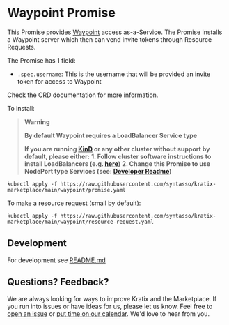 # Waypoint Promise

This Promise provides [Waypoint](https://www.waypointproject.io/) access as-a-Service. The Promise installs a Waypoint server which then can vend invite tokens through Resource Requests.

The Promise has 1 field:
- `.spec.username`: This is the username that will be provided an invite token for access to Waypoint

Check the CRD documentation for more information.

To install:

> **Warning**
> 
> **By default Waypoint requires a LoadBalancer Service type**
> 
> **If you are running [KinD](https://kind.sigs.k8s.io/docs/user/quick-start/) or any other cluster without support by default, please either:**
> **1. Follow cluster software instructions to install LoadBalancers (e.g. [here](https://kind.sigs.k8s.io/docs/user/loadbalancer/))**
> **2. Change this Promise to use NodePort type Services (see: [Developer Readme](./internal/README.md#switch-to-nodeport))**


```
kubectl apply -f https://raw.githubusercontent.com/syntasso/kratix-marketplace/main/waypoint/promise.yaml
```

To make a resource request (small by default):
```
kubectl apply -f https://raw.githubusercontent.com/syntasso/kratix-marketplace/main/waypoint/resource-request.yaml
```

## Development

For development see [README.md](./internal/README.md)

## Questions? Feedback?

We are always looking for ways to improve Kratix and the Marketplace. If you run into issues or have ideas for us, please let us know. Feel free to [open an issue](https://github.com/syntasso/kratix-marketplace/issues/new/choose) or [put time on our calendar](https://www.syntasso.io/contact-us). We'd love to hear from you.
